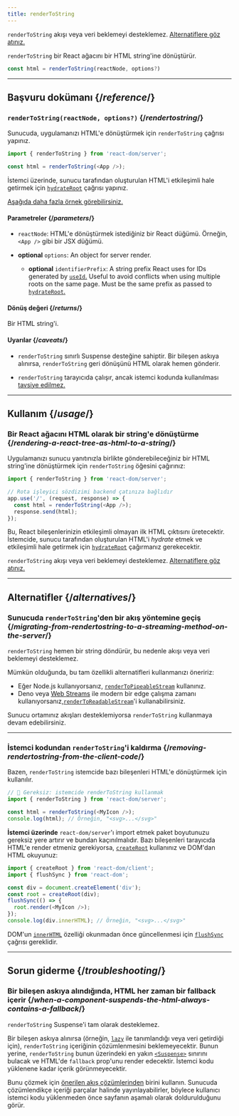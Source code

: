 ```yaml
---
title: renderToString
---
```


<Pitfall>

`renderToString` akışı veya veri beklemeyi desteklemez. [Alternatiflere göz atınız.](#alternatives)

</Pitfall>

<Intro>

`renderToString` bir React ağacını bir HTML string'ine dönüştürür.

```js
const html = renderToString(reactNode, options?)
```

</Intro>

<InlineToc />

---

## Başvuru dokümanı {/*reference*/}

### `renderToString(reactNode, options?)` {/*rendertostring*/}

Sunucuda, uygulamanızı HTML'e dönüştürmek için `renderToString` çağrısı yapınız.

```js
import { renderToString } from 'react-dom/server';

const html = renderToString(<App />);
```

İstemci üzerinde, sunucu tarafından oluşturulan HTML'i etkileşimli hale getirmek için [`hydrateRoot`](/reference/react-dom/client/hydrateRoot) çağrısı yapınız.

[Aşağıda daha fazla örnek görebilirsiniz.](#usage)

#### Parametreler {/*parameters*/}

* `reactNode`: HTML'e dönüştürmek istediğiniz bir React düğümü. Örneğin, `<App />` gibi bir JSX düğümü.

* **optional** `options`: An object for server render.
  * **optional** `identifierPrefix`: A string prefix React uses for IDs generated by [`useId`.](/reference/react/useId) Useful to avoid conflicts when using multiple roots on the same page. Must be the same prefix as passed to [`hydrateRoot`.](/reference/react-dom/client/hydrateRoot#parameters)

#### Dönüş değeri {/*returns*/}

Bir HTML string'i.

#### Uyarılar {/*caveats*/}

* `renderToString` sınırlı Suspense desteğine sahiptir. Bir bileşen askıya alınırsa, `renderToString` geri dönüşünü HTML olarak hemen gönderir.

* `renderToString` tarayıcıda çalışır, ancak istemci kodunda kullanılması [tavsiye edilmez.](#removing-rendertostring-from-the-client-code)

---

## Kullanım {/*usage*/}

### Bir React ağacını HTML olarak bir string'e dönüştürme {/*rendering-a-react-tree-as-html-to-a-string*/}

Uygulamanızı sunucu yanıtınızla birlikte gönderebileceğiniz bir HTML string'ine dönüştürmek için `renderToString` öğesini çağırınız:

```js {5-6}
import { renderToString } from 'react-dom/server';

// Rota işleyici sözdizimi backend çatınıza bağlıdır
app.use('/', (request, response) => {
  const html = renderToString(<App />);
  response.send(html);
});
```

Bu, React bileşenlerinizin etkileşimli olmayan ilk HTML çıktısını üretecektir. İstemcide, sunucu tarafından oluşturulan HTML'i *hydrate* etmek ve etkileşimli hale getirmek için [`hydrateRoot`](/reference/react-dom/client/hydrateRoot) çağırmanız gerekecektir.


<Pitfall>

`renderToString` akışı veya veri beklemeyi desteklemez. [Alternatiflere göz atınız.](#alternatives)

</Pitfall>

---

## Alternatifler {/*alternatives*/}

### Sunucuda `renderToString`'den bir akış yöntemine geçiş {/*migrating-from-rendertostring-to-a-streaming-method-on-the-server*/}

`renderToString` hemen bir string döndürür, bu nedenle akışı veya veri beklemeyi desteklemez.

Mümkün olduğunda, bu tam özellikli alternatifleri kullanmanızı öneririz:

* Eğer Node.js kullanıyorsanız, [`renderToPipeableStream`](/reference/react-dom/server/renderToPipeableStream) kullanınız.
* Deno veya [Web Streams](https://developer.mozilla.org/en-US/docs/Web/API/Streams_API) ile modern bir edge çalışma zamanı kullanıyorsanız,[`renderToReadableStream`](/reference/react-dom/server/renderToReadableStream)'i kullanabilirsiniz.

Sunucu ortamınız akışları desteklemiyorsa `renderToString` kullanmaya devam edebilirsiniz.

---

### İstemci kodundan `renderToString`'i kaldırma {/*removing-rendertostring-from-the-client-code*/}

Bazen, `renderToString` istemcide bazı bileşenleri HTML'e dönüştürmek için kullanılır.

```js {1-2}
// 🚩 Gereksiz: istemcide renderToString kullanmak
import { renderToString } from 'react-dom/server';

const html = renderToString(<MyIcon />);
console.log(html); // Örneğin, "<svg>...</svg>"
```

**İstemci üzerinde** `react-dom/server`'ı import etmek paket boyutunuzu gereksiz yere artırır ve bundan kaçınılmalıdır. Bazı bileşenleri tarayıcıda HTML'e render etmeniz gerekiyorsa, [`createRoot`](/reference/react-dom/client/createRoot) kullanınız ve DOM'dan HTML okuyunuz:

```js
import { createRoot } from 'react-dom/client';
import { flushSync } from 'react-dom';

const div = document.createElement('div');
const root = createRoot(div);
flushSync(() => {
  root.render(<MyIcon />);
});
console.log(div.innerHTML); // Örneğin, "<svg>...</svg>"
```

DOM'un [`innerHTML`](https://developer.mozilla.org/en-US/docs/Web/API/Element/innerHTML) özelliği okunmadan önce güncellenmesi için [`flushSync`](/reference/react-dom/flushSync) çağrısı gereklidir.

---

## Sorun giderme {/*troubleshooting*/}

### Bir bileşen askıya alındığında, HTML her zaman bir fallback içerir {/*when-a-component-suspends-the-html-always-contains-a-fallback*/}

`renderToString` Suspense'i tam olarak desteklemez.

Bir bileşen askıya alınırsa (örneğin, [`lazy`](/reference/react/lazy) ile tanımlandığı veya veri getirdiği için), `renderToString` içeriğinin çözümlenmesini beklemeyecektir. Bunun yerine, `renderToString` bunun üzerindeki en yakın [`<Suspense>`](/reference/react/Suspense) sınırını bulacak ve HTML'de `fallback` prop'unu render edecektir. İstemci kodu yüklenene kadar içerik görünmeyecektir.

Bunu çözmek için [önerilen akış çözümlerinden](#migrating-from-rendertostring-to-a-streaming-method-on-the-server) birini kullanın. Sunucuda çözümlendikçe içeriği parçalar halinde yayınlayabilirler, böylece kullanıcı istemci kodu yüklenmeden önce sayfanın aşamalı olarak doldurulduğunu görür.

